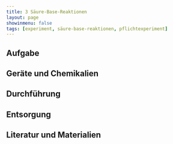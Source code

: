 ```yaml
---
title: 3 Säure-Base-Reaktionen
layout: page
showinmenu: false
tags: [experiment, säure-base-reaktionen, pflichtexperiment]
---
```


## Aufgabe

## Geräte und Chemikalien

## Durchführung

## Entsorgung

## Literatur und Materialien
